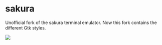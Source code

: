sakura
======

Unofficial fork of the sakura terminal emulator. Now this fork contains the different Gtk styles.

<img src="http://i41.tinypic.com/24fk2dt.jpg"/>
